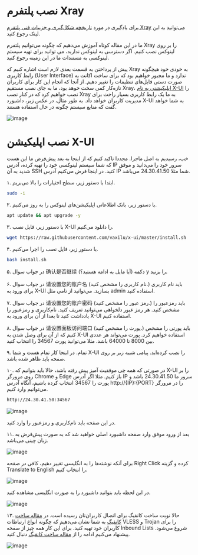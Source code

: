 # نصب پلتفرم Xray 
برای یادگیری در مورد [تاریخچه شکل‌گیری و جزییات فنی پلتفرم Xray](https://github.com/iranxray/hope#%D9%BE%D9%84%D8%AA%D9%81%D8%B1%D9%85-xray) می‌توانید به این لینک رجوع کنید.

ما در این مقاله کوتاه آموزش می‌دهیم که چگونه می‌توانیم پلتفرم Xray را بر روی لینوکس نصب کنیم. اگر دسترسی به لینوکس ندارید، می توانید برای تهیه سیستم لینوکسی به مستندات ما در این زمینه رجوع کنید.

پیش از پرداختن به قسمت بعدی لازم است اشاره کنیم که Xray به خودی خود هیچگونه رابط کاربری (User Interface) ندارد و ما مجبور خواهیم بود که برای ساخت اکانت به صورت دستی فایل‌های تنظیمات را تغییر دهیم. از آنجا که انجام این کار برای کاربران تازه‌کار کمی سخت خوهد بود، ما به جای نصب مستقیم Xray، [اپلیکیشنی به نام X-UI](https://github.com/vaxilu/x-ui) را نصب خواهیم کرد که در کنار نصب Xray به ما یک رابط کاربری بسیار راحت برای مدیریت کاربران خواهد داد. به طور مثال، در عکس زیر، داشبورد X-UI به شما خواهد گفت که منابع سیستم چگونه در حال استفاده هستند.

![image](https://user-images.githubusercontent.com/118040490/201552920-ed6eca0d-b89c-47ee-a4b3-c65a0b36b90a.png)

# نصب اپلیکیشن X-UI
خب، رسیدیم به اصل ماجرا. مجددا تاکید کنیم که از اینجا به بعد پیش‌فرض ما این هست که شما سیستم لینوکسی خود را تهیه کرده، آدرس IP سرور خود را می‌دانید و موفق شدید به آن SSH کنید. در اینجا فرض می‌کنیم آدرس IP شما مثلا 24.30.41.50 می‌باشد.

۱. ابتدا با دستور زیر، سطح اختیارات را بالا می‌بریم.

```bash
sudo -i
```


۲. با دستور زیر، بانک اطلاعاتی اپلیکیشن‌های لینوکس را به روز می‌کنیم.



```bash
apt update && apt upgrade -y
```


۳. با دستور زیر، فایل نصب X-UI را دانلود می‌کنیم.


```bash
wget https://raw.githubusercontent.com/vaxilu/x-ui/master/install.sh
```


۴. با دستور زیر، فایل نصب را اجرا می‌کنیم.


```bash
bash install.sh
```

۵. در جواب سوال 确认是否继续 (آیا مایل به ادامه هستید؟) دکمه y را بزنید.

۶. در جواب سوال 请设置您的账户名 (نام کاربری را مشخص کنید.) باید نام کاربری برای ورود به X-UI بسازید. می‌توانید از نامی مثل admin استفاده کنید.

۷. در جواب سوال 请设置您的账户密码 (رمز عبور را مشخص کنید.) باید رمزعبور را مشخص کنید. هر رمز عبور دلخواهی می‌توانید تعریف کنید. نام‌کاربری و رمزعبور را یادداشت کنید تا بعدا از آن برای ورود به X-UI استفاده کنیم.

۸. در جواب سوال 请设置面板访问端口 (پورت را مشخص کنید.) باید پورتی را مشخص کنیم که از آن برای وصل شدن به X-UI استفاده خواهیم کرد. پورت می‌تواند هر عددی بین 8000 تا 64000 باشد. مثلا می‌توانید پورت 34567 را انتخاب کنید.

۹. تمام. در اینجا کار تمام هست و شما X-UI را نصب کرده‌اید. پیامی شبیه زیر بر روی صفحه باید ظاهر شده باشد.

۱۰. در صورتی که همه چی موفقیت آمیز پیش‌ رفته باشد، حالا باید بتوانیم که X-UI را بر روی مرورگر Chrome و Edge باز کنیم. مثلا اگر آدرس IP سرور ما 24.30.41.50 باشد و پورت را 34567 انتخاب کرده باشیم، آنگاه آدرس http://{IP}:{PORT} را در مرورگر می‌توانیم وارد کنیم.



```bash
http://24.30.41.50:34567
```

![image](https://user-images.githubusercontent.com/118040490/201567547-86a55d6f-7b07-4d0a-848a-0938320e7314.png)

در این صفحه باید نام‌کاربری و رمزعبور را وارد کنید.

۱۱. بعد از ورود موفق وارد صفحه داشبورد اصلی خواهید شد که به صورت پیش‌فرض به زبان چینی می‌باشد.

![image](https://user-images.githubusercontent.com/118040490/201567723-52f3385d-f131-4ae4-81b5-8f2fc28caab7.png)


برای آنکه نوشته‌ها را به انگلیسی تغییر دهیم، کافی در صفحه Right Click کرده و گزینه Translate to English را انتخاب کنیم.

![image](https://user-images.githubusercontent.com/118040490/201567845-434ba7f5-e0e9-44f1-978a-ee994bc1017f.png)

در این لحظه باید بتوانید داشبورد را به صورت انگلیسی مشاهده کنید.

![image](https://user-images.githubusercontent.com/118040490/201567949-66812f72-e568-4eed-932f-96f4a74e0204.png)

۱۲. حالا نوبت ساخت کانفیگ برای اتصال کاربران‌تان رسیده است. در [مقاله ساخت کانفیگ]() به شما نشان می‌دهیم که چگونه انواع ارتباطات VLESS و Trojan را برای کاربران خود تهیه کنید. برای این‌ کار همه چیز از صفحه Inbound Lists شروع می‌شود. پیشنهاد می‌کنیم ادامه را از [مقاله ساخت کانفیگ](https://github.com/iranxray/hope/blob/main/create-configs.md) دنبال کنید.

![image](https://user-images.githubusercontent.com/118040490/201568313-6e9e9eb5-4a09-4144-898c-6f4dc48ef44a.png)
